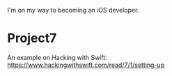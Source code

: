 I'm on my way to becoming an iOS developer.

# Project7
An example on Hacking with Swift: https://www.hackingwithswift.com/read/7/1/setting-up
